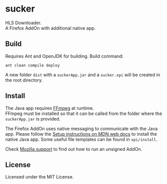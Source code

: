 # sucker
HLS Downloader.<br>
A Firefox AddOn with additional native app.

## Build
Requires Ant and OpenJDK for building. Build command:
```
ant clean compile deploy
```

A new folder `dist` with a `suckerApp.jar` and a `sucker.xpi` will be created in the root directory.

## Install
The Java app requires [FFmpeg](https://ffmpeg.org/download.html) at runtime.<br>
FFmpeg must be installed so that it can be called from the folder where the `suckerApp.jar` is provided. 

The Firefox AddOn uses native messaging to communicate with the Java app. Please follow the [Setup instructions on MDN web docs](https://developer.mozilla.org/en-US/docs/Mozilla/Add-ons/WebExtensions/Native_messaging) to install the native Java app. Some useful file templates can be found in `xpi/install`.

Check [Mozilla support](https://support.mozilla.org/en-US/kb/add-on-signing-in-firefox#w_what-are-my-options-if-i-want-to-use-an-unsigned-add-on-advanced-users) to find out how to run an unsigned AddOn.

## License
Licensed under the MIT License.
